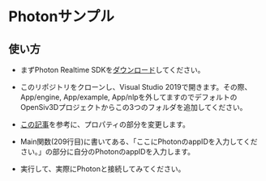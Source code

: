 ﻿# Photonサンプル

## 使い方

- まずPhoton Realtime SDKを[ダウンロード](https://www.photonengine.com/ja/sdks#realtime-windows-cpp-sdkrealtimewindows)してください。

- このリポジトリをクローンし、Visual Studio 2019で開きます。その際、App/engine, App/example, App/nlpを外してますのでデフォルトのOpenSiv3Dプロジェクトからこの3つのフォルダを追加してください。

- [この記事](https://qiita.com/makia/items/843eedb37eaf562e122c)を参考に、プロパティの部分を変更します。

- Main関数(209行目)に書いてある、「ここにPhotonのappIDを入力してください。」の部分に自分のPhotonのappIDを入力します。

- 実行して、実際にPhotonと接続してみてください。